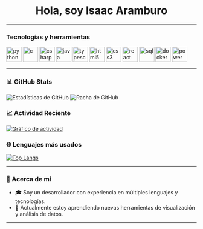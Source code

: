 <h1 align="center">Hola, soy Isaac Aramburo </h1>

---

###  Tecnologías y herramientas

<p align="left">
  <img src="https://cdn.jsdelivr.net/gh/devicons/devicon/icons/python/python-original.svg" alt="python" width="40" height="40"/>
  <img src="https://cdn.jsdelivr.net/gh/devicons/devicon/icons/c/c-original.svg" alt="c" width="40" height="40"/>
  <img src="https://cdn.jsdelivr.net/gh/devicons/devicon/icons/csharp/csharp-original.svg" alt="csharp" width="40" height="40"/>
  <img src="https://cdn.jsdelivr.net/gh/devicons/devicon/icons/java/java-original.svg" alt="java" width="40" height="40"/>
  <img src="https://cdn.jsdelivr.net/gh/devicons/devicon/icons/typescript/typescript-original.svg" alt="typescript" width="40" height="40"/>
  <img src="https://cdn.jsdelivr.net/gh/devicons/devicon/icons/html5/html5-original.svg" alt="html5" width="40" height="40"/>
  <img src="https://cdn.jsdelivr.net/gh/devicons/devicon/icons/css3/css3-original.svg" alt="css3" width="40" height="40"/>
  <img src="https://cdn.jsdelivr.net/gh/devicons/devicon/icons/react/react-original.svg" alt="react" width="40" height="40"/>
  <img src="https://cdn.jsdelivr.net/gh/devicons/devicon/icons/mysql/mysql-original.svg" alt="sql" width="40" height="40"/>
  <img src="https://cdn.jsdelivr.net/gh/devicons/devicon/icons/docker/docker-original.svg" alt="docker" width="40" height="40"/>
  <img src="https://logo.svgcdn.com/l/microsoft-power-bi.png" alt="power bi" width="40" height="40"/>
</p>

---

### 📊 GitHub Stats

<p align="left">
  <img src="https://github-readme-stats.vercel.app/api?username=Espectrared&show_icons=true&theme=tokyonight" alt="Estadísticas de GitHub"/>
  <img src="https://streak-stats.demolab.com/?user=Espectrared&theme=tokyonight" alt="Racha de GitHub"/>
</p>


### 📈 Actividad Reciente

[![Gráfico de actividad](https://github-readme-activity-graph.cyclic.app/graph?username=Espectrared&theme=tokyo-night)](https://github.com/Espectrared)

### 🌐 Lenguajes más usados

[![Top Langs](https://github-readme-stats.vercel.app/api/top-langs/?username=Espectrared&layout=compact&theme=tokyonight)](https://github.com/Espectrared)

---

### 💬 Acerca de mí

- 🎓 Soy un desarrollador con experiencia en múltiples lenguajes y tecnologías.
- 🌱 Actualmente estoy aprendiendo nuevas herramientas de visualización y análisis de datos.

---

